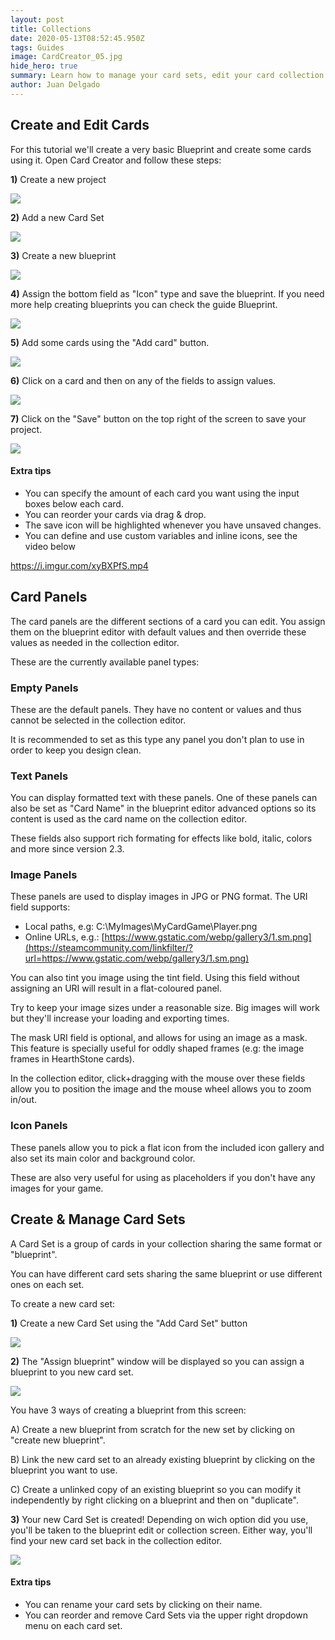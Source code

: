 ```yaml
---
layout: post
title: Collections
date: 2020-05-13T08:52:45.950Z
tags: Guides
image: CardCreator_05.jpg
hide_hero: true
summary: Learn how to manage your card sets, edit your card collection and more.
author: Juan Delgado
---
```

## Create and Edit Cards

For this tutorial we'll create a very basic Blueprint and create some cards using it. Open Card Creator and follow these steps:

**1)** Create a new project

![](/img/upload/35.png)

**2)** Add a new Card Set

![](/img/upload/1128490912_preview_newset.png)

**3)** Create a new blueprint

![](/img/upload/1128490912_preview_newblueprint.png)

**4)** Assign the bottom field as "Icon" type and save the blueprint. If you need more help creating blueprints you can check the guide Blueprint.

![](/img/upload/1128490912_preview_CreateSimpleBlueprint.gif)

**5)** Add some cards using the "Add card" button.

![](/img/upload/5.gif)

**6)** Click on a card and then on any of the fields to assign values.

![](/img/upload/6.gif)

**7)** Click on the "Save" button on the top right of the screen to save your project.

![](/img/upload/7.png)

#### **Extra tips**

* You can specify the amount of each card you want using the input boxes below each card.
* You can reorder your cards via drag & drop.
* The save icon will be highlighted whenever you have unsaved changes.
* You can define and use custom variables and inline icons, see the video below

<https://i.imgur.com/xyBXPfS.mp4>

## Card Panels

The card panels are the different sections of a card you can edit. You assign them on the blueprint editor with default values and then override these values as needed in the collection editor.

These are the currently available panel types:

### Empty Panels

These are the default panels. They have no content or values and thus cannot be selected in the collection editor.

It is recommended to set as this type any panel you don't plan to use in order to keep you design clean.

### Text Panels

You can display formatted text with these panels. One of these panels can also be set as "Card Name" in the blueprint editor advanced options so its content is used as the card name on the collection editor.

These fields also support rich formating for effects like bold, italic, colors and more since version 2.3.

### Image Panels

These panels are used to display images in JPG or PNG format. The URI field supports:

* Local paths, e.g: C:\MyImages\MyCardGame\Player.png
* Online URLs, e.g.: [https://www.gstatic.com/webp/gallery3/1.sm.png](https://steamcommunity.com/linkfilter/?url=https://www.gstatic.com/webp/gallery3/1.sm.png)

You can also tint you image using the tint field. Using this field without assigning an URI will result in a flat-coloured panel.

Try to keep your image sizes under a reasonable size. Big images will work but they'll increase your loading and exporting times.

The mask URI field is optional, and allows for using an image as a mask. This feature is specially useful for oddly shaped frames (e.g: the image frames in HearthStone cards).

In the collection editor, click+dragging with the mouse over these fields allow you to position the image and the mouse wheel allows you to zoom in/out.

### Icon Panels

These panels allow you to pick a flat icon from the included icon gallery and also set its main color and background color.

These are also very useful for using as placeholders if you don't have any images for your game.

## Create & Manage Card Sets

A Card Set is a group of cards in your collection sharing the same format or "blueprint".

You can have different card sets sharing the same blueprint or use different ones on each set.

To create a new card set:

**1)** Create a new Card Set using the "Add Card Set" button

![](/img/upload/1128490912_preview_newset.png)

**2)** The "Assign blueprint" window will be displayed so you can assign a blueprint to you new card set.

![](/img/upload/9.png)

You have 3 ways of creating a blueprint from this screen:

A) Create a new blueprint from scratch for the new set by clicking on "create new blueprint".

B) Link the new card set to an already existing blueprint by clicking on the blueprint you want to use.

C) Create a unlinked copy of an existing blueprint so you can modify it independently by right clicking on a blueprint and then on "duplicate".

**3)** Your new Card Set is created! Depending on wich option did you use, you'll be taken to the blueprint edit or collection screen. Either way, you'll find your new card set back in the collection editor.

![](/img/upload/10.gif)

#### **Extra tips**

* You can rename your card sets by clicking on their name.
* You can reorder and remove Card Sets via the upper right dropdown menu on each card set.